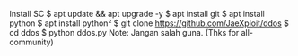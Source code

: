 Install SC
$ apt update && apt upgrade -y
$ apt install git
$ apt install python
$ apt install python²
$ git clone https://github.com/JaeXploit/ddos
$ cd ddos
$ python ddos.py
Note: Jangan salah guna.
(Thks for all-community)
